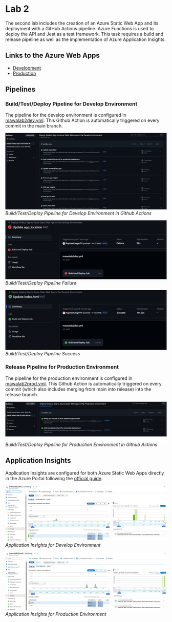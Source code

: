 # Lab 2
The second lab includes the creation of an Azure Static Web App and its deployment with a GitHub Actions pipeline. Azure Functions is used to deploy the API and Jest as a test framework. This task requires a build and release pipeline as well as the implementation of Azure Application Insights.


## Links to the Azure Web Apps
- [Development](https://calm-mushroom-042d67f03.5.azurestaticapps.net/)
- [Production](https://gray-water-08b6a5a03.5.azurestaticapps.net/)


## Pipelines
### Build/Test/Deploy Pipeline for Develop Environment
The pipeline for the develop environment is configured in [mawalab2dev.yml](../.github/workflows/mawalab2dev.yml). This Github Action is automatically triggered on every commit in the main branch.

![Development Deployment Pipeline](../images/lab2_dev_deployment_pipeline.png)
*Build/Test/Deploy Pipeline for Develop Environment in Github Actions*

![Development Deployment Pipeline Failure](../images/lab2_dev_deployment_failure.png)
*Build/Test/Deploy Pipeline Failure*

![Development Deployment Pipeline Success](../images/lab2_dev_deployment_success.png)
*Build/Test/Deploy Pipeline Success*

### Release Pipeline for Production Environment
The pipeline for the production environment is configured in [mawalab2prod.yml](../.github/workflows/mawalab2dev.yml). This Github Action is automatically triggered on every commit (which also includes merging from main into release) into the release branch.

![Production Deployment Pipeline](../images/lab2_prod_deployment_pipeline.png)
*Build/Test/Deploy Pipeline for Production Environment in Github Actions*


## Application Insights
Application Insights are configured for both Azure Static Web Apps directly in the Azure Portal following the [official guide](https://learn.microsoft.com/en-us/azure/static-web-apps/monitor).

![Development Application Insights](../images/lab2_dev_app-insights.png)
*Application Insights for Develop Environment*


![Production Application Insights](../images/lab2_prod_app-insights.png)
*Application Insights for Production Environment*